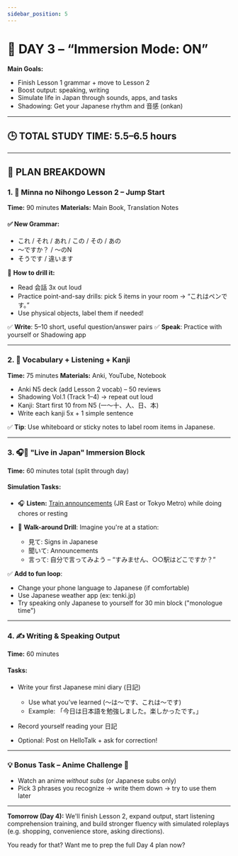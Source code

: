 ```yaml
---
sidebar_position: 5
---
```


# 📅 DAY 3 – “Immersion Mode: ON”

**Main Goals:**

* Finish Lesson 1 grammar + move to Lesson 2
* Boost output: speaking, writing
* Simulate life in Japan through sounds, apps, and tasks
* Shadowing: Get your Japanese rhythm and 音感 (onkan)

---

## 🕒 TOTAL STUDY TIME: 5.5–6.5 hours

---

## 🧭 PLAN BREAKDOWN

### 1. 📘 **Minna no Nihongo Lesson 2 – Jump Start**

**Time:** 90 minutes
**Materials:** Main Book, Translation Notes

#### ✅ New Grammar:

* これ / それ / あれ / この / その / あの
* ～ですか？ / ～のN
* そうです / 違います

🧠 **How to drill it:**

* Read 会話 3x out loud
* Practice point-and-say drills: pick 5 items in your room → “これはペンです。”
* Use physical objects, label them if needed!

✅ **Write**: 5–10 short, useful question/answer pairs
✅ **Speak**: Practice with yourself or Shadowing app

---

### 2. 🧠 **Vocabulary + Listening + Kanji**

**Time:** 75 minutes
**Materials:** Anki, YouTube, Notebook

* Anki N5 deck (add Lesson 2 vocab) – 50 reviews
* Shadowing Vol.1 (Track 1–4) → repeat out loud
* Kanji: Start first 10 from N5 (一〜十、人、日、本)
* Write each kanji 5x + 1 simple sentence

✅ **Tip**: Use whiteboard or sticky notes to label room items in Japanese.

---

### 3. 🎧🗾 **"Live in Japan" Immersion Block**

**Time:** 60 minutes total (split through day)

#### Simulation Tasks:

* 🎧 **Listen:** [Train announcements](https://www.youtube.com/results?search_query=train+announcement+in+japan) (JR East or Tokyo Metro) while doing chores or resting
* 🧭 **Walk-around Drill**: Imagine you're at a station:

  * 見て: Signs in Japanese
  * 聞いて: Announcements
  * 言って: 自分で言ってみよう – “すみません、○○駅はどこですか？”

✅ **Add to fun loop**:

* Change your phone language to Japanese (if comfortable)
* Use Japanese weather app (ex: tenki.jp)
* Try speaking only Japanese to yourself for 30 min block ("monologue time")

---

### 4. ✍️ **Writing & Speaking Output**

**Time:** 60 minutes

#### Tasks:

* Write your first Japanese mini diary (日記)

  * Use what you’ve learned (～は～です、これは～です)
  * Example: 「今日は日本語を勉強しました。楽しかったです。」
* Record yourself reading your 日記
* Optional: Post on HelloTalk + ask for correction!

---

### 💡 Bonus Task – Anime Challenge 🎌

* Watch an anime *without subs* (or Japanese subs only)
* Pick 3 phrases you recognize → write them down → try to use them later

---

**Tomorrow (Day 4):** We'll finish Lesson 2, expand output, start listening comprehension training, and build stronger fluency with simulated roleplays (e.g. shopping, convenience store, asking directions).

You ready for that? Want me to prep the full Day 4 plan now?
